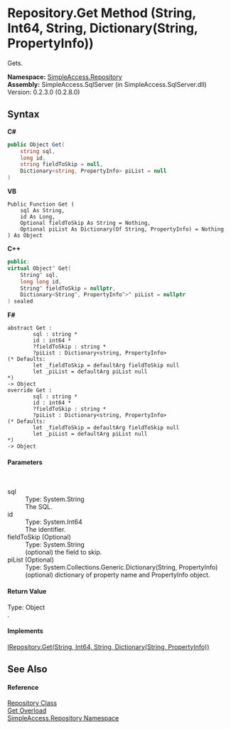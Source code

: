 # Repository.Get Method (String, Int64, String, Dictionary(String, PropertyInfo))
 

Gets.

**Namespace:**&nbsp;<a href="N_SimpleAccess_Repository">SimpleAccess.Repository</a><br />**Assembly:**&nbsp;SimpleAccess.SqlServer (in SimpleAccess.SqlServer.dll) Version: 0.2.3.0 (0.2.8.0)

## Syntax

**C#**<br />
``` C#
public Object Get(
	string sql,
	long id,
	string fieldToSkip = null,
	Dictionary<string, PropertyInfo> piList = null
)
```

**VB**<br />
``` VB
Public Function Get ( 
	sql As String,
	id As Long,
	Optional fieldToSkip As String = Nothing,
	Optional piList As Dictionary(Of String, PropertyInfo) = Nothing
) As Object
```

**C++**<br />
``` C++
public:
virtual Object^ Get(
	String^ sql, 
	long long id, 
	String^ fieldToSkip = nullptr, 
	Dictionary<String^, PropertyInfo^>^ piList = nullptr
) sealed
```

**F#**<br />
``` F#
abstract Get : 
        sql : string * 
        id : int64 * 
        ?fieldToSkip : string * 
        ?piList : Dictionary<string, PropertyInfo> 
(* Defaults:
        let _fieldToSkip = defaultArg fieldToSkip null
        let _piList = defaultArg piList null
*)
-> Object 
override Get : 
        sql : string * 
        id : int64 * 
        ?fieldToSkip : string * 
        ?piList : Dictionary<string, PropertyInfo> 
(* Defaults:
        let _fieldToSkip = defaultArg fieldToSkip null
        let _piList = defaultArg piList null
*)
-> Object 
```


#### Parameters
&nbsp;<dl><dt>sql</dt><dd>Type: System.String<br />The SQL.</dd><dt>id</dt><dd>Type: System.Int64<br />The identifier.</dd><dt>fieldToSkip (Optional)</dt><dd>Type: System.String<br />(optional) the field to skip.</dd><dt>piList (Optional)</dt><dd>Type: System.Collections.Generic.Dictionary(String, PropertyInfo)<br />(optional) dictionary of property name and PropertyInfo object.</dd></dl>

#### Return Value
Type: Object<br />.

#### Implements
<a href="M_SimpleAccess_Repository_IRepository_Get_1">IRepository.Get(String, Int64, String, Dictionary(String, PropertyInfo))</a><br />

## See Also


#### Reference
<a href="T_SimpleAccess_Repository_Repository">Repository Class</a><br /><a href="Overload_SimpleAccess_Repository_Repository_Get">Get Overload</a><br /><a href="N_SimpleAccess_Repository">SimpleAccess.Repository Namespace</a><br />